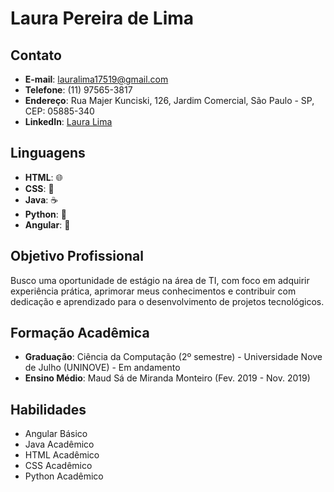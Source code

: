 # Laura Pereira de Lima

## Contato
- **E-mail**: lauralima17519@gmail.com
- **Telefone**: (11) 97565-3817
- **Endereço**: Rua Majer Kunciski, 126, Jardim Comercial, São Paulo - SP, CEP: 05885-340
- **LinkedIn**: [Laura Lima](https://www.linkedin.com/in/laura-lima)

## Linguagens
- **HTML**: 🌐
- **CSS**: 🎨
- **Java**: ☕
- **Python**: 🐍
- **Angular**: 🔵

## Objetivo Profissional
Busco uma oportunidade de estágio na área de TI, com foco em adquirir experiência prática, aprimorar meus conhecimentos e contribuir com dedicação e aprendizado para o desenvolvimento de projetos tecnológicos.

## Formação Acadêmica
- **Graduação**: Ciência da Computação (2º semestre) - Universidade Nove de Julho (UNINOVE) - Em andamento
- **Ensino Médio**: Maud Sá de Miranda Monteiro (Fev. 2019 - Nov. 2019)

## Habilidades
- Angular Básico  
- Java Acadêmico  
- HTML Acadêmico  
- CSS Acadêmico  
- Python Acadêmico
